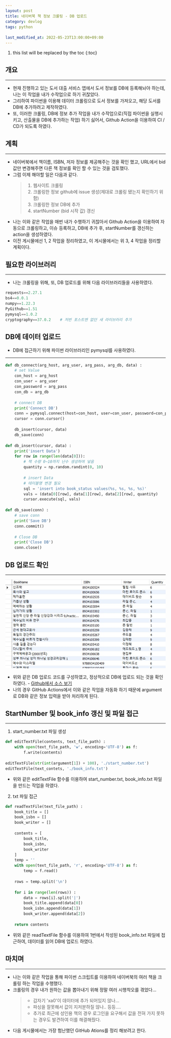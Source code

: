 ```yaml
---
layout: post
title: 네이버북 책 정보 크롤링 - DB 업로드
category: devlog
tags: python

last_modified_at: 2022-05-23T13:00:00+09:00
---
```


1. this list will be replaced by the toc
{:toc}

## 개요
---
+ 현재 진행하고 있는 도서 대출 서비스 앱에서 도서 정보를 DB에 등록해놔야 하는데, 나는 이 작업을 내가 수작업으로 하기 귀찮았다.
+ 그리하여 파이썬을 이용해 데이터 크롤링으로 도서 정보를 가져오고, 해당 도서를 DB에 추가하려고 제작하였다.
+ 또, 이러한 크롤링, DB에 정보 추가 작업을 내가 수작업으로(직접 파이썬을 실행시키고, 산출물을 DB에 추가하는 작업) 하기 싫어서, Github Action을 이용하여 CI / CD가 되도록 하였다.

## 계획
---
+ 네이버북에서 책이름, ISBN, 저자 정보를 제공해주는 것을 확인 했고, URL에서 bid 값만 변경해주면 다른 책 정보를 확인 할 수 있는 것을 검토했다.
+ 그럼 이제 해야할 일은 다음과 같다.
    > 1. 웹사이트 크롤링
    > 2. 크롤링한 정보 github에 issue 생성(제대로 크롤링 됐는지 확인하기 위함)
    > 3. 크롤링한 정보 DB에 추가
    > 4. startNumber (bid 시작 값) 갱신
+ 나는 이와 같은 작업을 매번 내가 수행하기 귀찮아서 Github Action을 이용하여 자동으로 크롤링하고, 이슈 등록하고, DB에 추가 후, startNumber를 갱신하는 action을 생성하였다.
+ 이전 게시물에선 1, 2 작업을 정리하였고, 이 게시물에서는 위 3, 4 작업을 정리할 계획이다.

## 필요한 라이브러리
---
+ 나는 크롤링을 위해, 또, DB 업로드를 위해 다음 라이브러리들을 사용하였다.
~~~python
requests==2.27.1
bs4==0.0.1
numpy==1.22.3
PyGithub==1.51
pymysql==1.0.2
cryptography==37.0.2    # 저번 포스트엔 없던 새 라이브러리 추가
~~~


## DB에 데이터 업로드
+ DB에 접근하기 위해 파이썬 라이브러리인 pymysql를 사용하였다.

---
~~~python
def db_connect(arg_host, arg_user, arg_pass, arg_db, data) :
    # set Value
    con_host = arg_host
    con_user = arg_user
    con_password = arg_pass
    con_db = arg_db

    # connect DB
    print('Connect DB')
    conn = pymysql.connect(host=con_host, user=con_user, password=con_password, db=con_db, charset='utf8')
    cursor = conn.cursor()

    db_insert(cursor, data)
    db_save(conn)

def db_insert(cursor, data) :
    print('insert Data')
    for row in range(len(data[0])):
        # 책 수량 0~10까지 난수 생성하여 넣음
        quantity = np.random.randint(0, 10)

        # insert Data
        # 테이블명 변경 필요
        sql = 'insert into book_status values(%s, %s, %s, %s)'
        vals = (data[0][row], data[1][row], data[2][row], quantity)
        cursor.execute(sql, vals)

def db_save(conn) :
    # save conn 
    print('Save DB')
    conn.commit()

    # Close DB
    print('Close DB')
    conn.close()

~~~

## DB 업로드 확인
---
<img src="/assets/img/post-img/python/2022-05-23-python-3/db-result.jpg" width=600>

+ 위와 같은 DB 업로드 코드를 구성하였고, 정상적으로 DB에 업로드 되는 것을 확인하였다. - [Github에서 소스 보기](https://github.com/inseonyun/isbn-crawling-with-python/blob/main/upload_book_db.py)
+ 나의 경우 GitHub Actions에서 이와 같은 작업을 자동화 하기 때문에 argument로 DB와 같은 정보 입력을 받아 처리하게 된다.


## StartNumber 및 book_info 갱신 및 파일 접근
---
1. start_number.txt 파일 생성

~~~python
def editTextFile(contents, text_file_path) :
    with open(text_file_path, 'w', encoding='UTF-8') as f:
        f.write(contents)

editTextFile(str(int(argument[1]) + 100), './start_number.txt')
editTextFile(text_contets, './book_info.txt')
~~~

+ 위와 같은 editTextFile 함수를 이용하여 start_number.txt, book_info.txt 파일을 만드는 작업을 하였다.


2. txt 파일 접근

~~~python
def readTextFile(text_file_path) :
    book_title = []
    book_isbn = []
    book_writer = []

    contents = [
        book_title,
        book_isbn,
        book_writer
    ]
    temp = ''
    with open(text_file_path, 'r', encoding='UTF-8') as f:
        temp = f.read()

    rows = temp.split('\n')

    for i in range(len(rows)) :
        data = rows[i].split('|')
        book_title.append(data[0])
        book_isbn.append(data[1])
        book_writer.append(data[2])

    return contents
~~~

+ 위와 같은 readTextFile 함수를 이용하여 1번에서 작성된 book_info.txt 파일에 접근하여, 데이터를 읽어 DB에 업로드 하였다.

## 마치며
---
+ 나는 이와 같은 작업을 통해 파이썬 스크립트를 이용하여 네이버북의 여러 책을 크롤링 하는 작업을 수행했다.
+ 크롤링의 경우 내가 원하는 값을 뽑아내기 위해 정말 여러 시행착오를 겪었다...
    > + 갑자기 'xa0'이 데이터에 추가 되어있지 않나...
    > + 파싱을 잘못해서 값이 지저분하질 않나.. 등등....
    > + 추가로 최근에 성인용 책의 경우 로그인을 요구해서 값을 전혀 가지 못하는 경우도 발견하여 이를 해결해줬다.
+ 다음 게시물에서는 가장 험난했던 GitHub Ations를 정리 해보려고 한다.